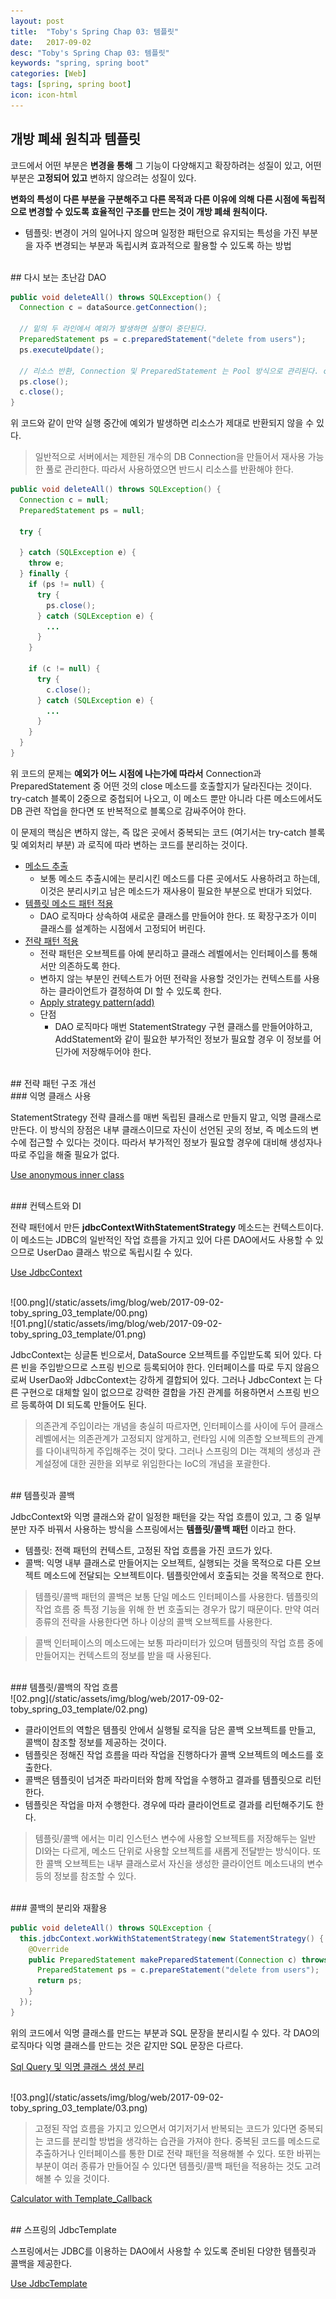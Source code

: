 ```yaml
---
layout: post
title:  "Toby's Spring Chap 03: 템플릿"
date:   2017-09-02
desc: "Toby's Spring Chap 03: 템플릿"
keywords: "spring, spring boot"
categories: [Web]
tags: [spring, spring boot]
icon: icon-html
---
```


## 개방 폐쇄 원칙과 템플릿

코드에서 어떤 부분은 **변경을 통해** 그 기능이 다양해지고 확장하려는 성질이 있고, 어떤 부분은 **고정되어 있고** 변하지 않으려는 성질이 있다.

**변화의 특성이 다른 부분을 구분해주고 다른 목적과 다른 이유에 의해 다른 시점에 독립적으로 변경할 수 있도록 효율적인 구조를 만드는 것이 개방 폐쇄 원칙이다.**

* 템플릿: 변경이 거의 일어나지 않으며 일정한 패턴으로 유지되는 특성을 가진 부분을 자주 변경되는 부분과 독립시켜 효과적으로 활용할 수 있도록 하는 방법

<br>
## 다시 보는 초난감 DAO

~~~java
public void deleteAll() throws SQLException() {
  Connection c = dataSource.getConnection();

  // 밑의 두 라인에서 예외가 발생하면 실행이 중단된다.
  PreparedStatement ps = c.preparedStatement("delete from users");
  ps.executeUpdate();

  // 리소스 반환, Connection 및 PreparedStatement 는 Pool 방식으로 관리된다. close 메소드는 사용한 리소스를 다시 Pool로 돌려주는 역할을 한다.
  ps.close();
  c.close();
}
~~~

위 코드와 같이 만약 실행 중간에 예외가 발생하면 리소스가 제대로 반환되지 않을 수 있다.

> 일반적으로 서버에서는 제한된 개수의 DB Connection을 만들어서 재사용 가능한 풀로 관리한다. 따라서 사용하였으면 반드시 리소스를 반환해야 한다.

~~~java
public void deleteAll() throws SQLException() {
  Connection c = null;
  PreparedStatement ps = null;

  try {

  } catch (SQLException e) {
    throw e;
  } finally {
    if (ps != null) {
      try {
        ps.close();
      } catch (SQLException e) {
        ...
      }
    }

    if (c != null) {
      try {
        c.close();
      } catch (SQLException e) {
        ...
      }
    }
  }
}
~~~

위 코드의 문제는 **예외가 어느 시점에 나는가에 따라서** Connection과 PreparedStatement 중 어떤 것의 close 메소드를 호출할지가 달라진다는 것이다. try-catch 블록이 2중으로 중첩되어 나오고, 이 메소드 뿐만 아니라 다른 메소드에서도 DB 관련 작업을 한다면 또 반복적으로 블록으로 감싸주어야 한다.

이 문제의 핵심은 변하지 않는, 즉 많은 곳에서 중복되는 코드 (여기서는 try-catch 블록 및 예외처리 부분) 과 로직에 따라 변하는 코드를 분리하는 것이다.

* [메소드 추출](https://github.com/dhsim86/tobys_spring_study/commit/22c3f9b49041259e8058957802027ce6db09677b)
  * 보통 메소드 추출시에는 분리시킨 메소드를 다른 곳에서도 사용하려고 하는데, 이것은 분리시키고 남은 메소드가 재사용이 필요한 부분으로 반대가 되었다.
* [템플릿 메소드 패턴 적용](https://github.com/dhsim86/tobys_spring_study/commit/fc36e6fbd73c9f3ff7a0090018ebe7004c5ccf4a)
  * DAO 로직마다 상속하여 새로운 클래스를 만들어야 한다. 또 확장구조가 이미 클래스를 설계하는 시점에서 고정되어 버린다.
* [전략 패턴 적용](https://github.com/dhsim86/tobys_spring_study/commit/1eb246c2597333eed0ad08e6c08ad2d3877dc2b6)
  * 전략 패턴은 오브젝트를 아예 분리하고 클래스 레벨에서는 인터페이스를 통해서만 의존하도록 한다.
  * 변하지 않는 부분인 컨텍스트가 어떤 전략을 사용할 것인가는 컨텍스트를 사용하는 클라이언트가 결정하여 DI 할 수 있도록 한다.
  * [Apply strategy pattern(add)](https://github.com/dhsim86/tobys_spring_study/commit/67b27105cdf9aea2b93ba91ec7643d0621763cf5)
  * 단점
    * DAO 로직마다 매번 StatementStrategy 구현 클래스를 만들어야하고, AddStatement와 같이 필요한 부가적인 정보가 필요할 경우 이 정보를 어딘가에 저장해두어야 한다.

<br>
## 전략 패턴 구조 개선

<br>
### 익명 클래스 사용

StatementStrategy 전략 클래스를 매번 독립된 클래스로 만들지 말고, 익명 클래스로 만든다.
이 방식의 장점은 내부 클래스이므로 자신이 선언된 곳의 정보, 즉 메소드의 변수에 접근할 수 있다는 것이다. 따라서 부가적인 정보가 필요할 경우에 대비해 생성자나 따로 주입을 해줄 필요가 없다.

[Use anonymous inner class](https://github.com/dhsim86/tobys_spring_study/commit/ae4f7bf38da1fa17d59ba7cb5ddbd0eae4625ca7)

<br>
### 컨텍스트와 DI

전략 패턴에서 만든 **jdbcContextWithStatementStrategy** 메소드는 컨텍스트이다. 이 메소드는 JDBC의 일반적인 작업 흐름을 가지고 있어 다른 DAO에서도 사용할 수 있으므로 UserDao 클래스 밖으로 독립시킬 수 있다.

[Use JdbcContext](https://github.com/dhsim86/tobys_spring_study/commit/370420ce238fb7a48e4dbcda7a8ee433c364342e)

<br>
![00.png](/static/assets/img/blog/web/2017-09-02-toby_spring_03_template/00.png)
<br>
![01.png](/static/assets/img/blog/web/2017-09-02-toby_spring_03_template/01.png)

JdbcContext는 싱글톤 빈으로서, DataSource 오브젝트를 주입받도록 되어 있다. 다른 빈을 주입받으므로 스프링 빈으로 등록되어야 한다. 인터페이스를 따로 두지 않음으로써 UserDao와 JdbcContext는 강하게 결합되어 있다. 그러나 JdbcContext 는 다른 구현으로 대체할 일이 없으므로 강력한 결합을 가진 관계를 허용하면서 스프링 빈으르 등록하여 DI 되도록 만들어도 된다.

> 의존관계 주입이라는 개념을 충실히 따르자면, 인터페이스를 사이에 두어 클래스 레벨에서는 의존관계가 고정되지 않게하고, 런타임 시에 의존할 오브젝트의 관계를 다이내믹하게 주입해주는 것이 맞다. 그러나 스프링의 DI는 객체의 생성과 관계설정에 대한 권한을 외부로 위임한다는 IoC의 개념을 포괄한다.

<br>
## 템플릿과 콜백

JdbcContext와 익명 클래스와 같이 일정한 패턴을 갖는 작업 흐름이 있고, 그 중 일부분만 자주 바꿔서 사용하는 방식을 스프링에서는 **템플릿/콜백 패턴** 이라고 한다.

* 템플릿: 전랙 패턴의 컨텍스트, 고정된 작업 흐름을 가진 코드가 있다.
* 콜백: 익명 내부 클래스로 만들어지는 오브젝트, 실행되는 것을 목적으로 다른 오브젝트 메소드에 전달되는 오브젝트이다. 템플릿안에서 호출되는 것을 목적으로 한다.

> 템플릿/콜백 패턴의 콜백은 보통 단일 메소드 인터페이스를 사용한다. 템플릿의 작업 흐름 중 특정 기능을 위해 한 번 호출되는 경우가 많기 때문이다. 만약 여러 종류의 전략을 사용한다면 하나 이상의 콜백 오브젝트를 사용한다.

> 콜백 인터페이스의 메소드에는 보통 파라미터가 있으며 템플릿의 작업 흐름 중에 만들어지는 컨텍스트의 정보를 받을 때 사용된다.

<br>
### 템플릿/콜백의 작업 흐름

<br>
![02.png](/static/assets/img/blog/web/2017-09-02-toby_spring_03_template/02.png)

* 클라이언트의 역할은 템플릿 안에서 실행될 로직을 담은 콜백 오브젝트를 만들고, 콜백이 참조할 정보를 제공하는 것이다.
* 템플릿은 정해진 작업 흐름을 따라 작업을 진행하다가 콜백 오브젝트의 메소드를 호출한다.
* 콜백은 템플릿이 넘겨준 파라미터와 함께 작업을 수행하고 결과를 템플릿으로 리턴한다.
* 템플릿은 작업을 마저 수행한다. 경우에 따라 클라이언트로 결과를 리턴해주기도 한다.

> 템플릿/콜백 에서는 미리 인스턴스 변수에 사용할 오브젝트를 저장해두는 일반 DI와는 다르게, 메소드 단위로 사용할 오브젝트를 새롭게 전달받는 방식이다. 또한 콜백 오브젝트는 내부 클래스로서 자신을 생성한 클라이언트 메소드내의 변수 등의 정보를 참조할 수 있다.

<br>
### 콜백의 분리와 재활용

~~~java
public void deleteAll() throws SQLException {
  this.jdbcContext.workWithStatementStrategy(new StatementStrategy() {
    @Override
    public PreparedStatement makePreparedStatement(Connection c) throws SQLException {
      PreparedStatement ps = c.prepareStatement("delete from users");
      return ps;
    }
  });
}
~~~

위의 코드에서 익명 클래스를 만드는 부분과 SQL 문장을 분리시킬 수 있다. 각 DAO의 로직마다 익명 클래스를 만드는 것은 같지만 SQL 문장은 다르다.

[Sql Query 및 익명 클래스 생성 분리](https://github.com/dhsim86/tobys_spring_study/commit/670cc5dfb2ccc7fee1b784e0c1b841c9481b674c)

<br>
![03.png](/static/assets/img/blog/web/2017-09-02-toby_spring_03_template/03.png)

> 고정된 작업 흐름을 가지고 있으면서 여기저기서 반복되는 코드가 있다면 중복되는 코드를 분리할 방법을 생각하는 습관을 가져야 한다. 중복된 코드를 메소드로 추출하거나 인터페이스를 통한 DI로 전략 패턴을 적용해볼 수 있다. 또한 바뀌는 부분이 여러 종류가 만들어질 수 있다면 템플릿/콜백 패턴을 적용하는 것도 고려해볼 수 있을 것이다.

[Calculator with Template_Callback](https://github.com/dhsim86/tobys_spring_study/commit/2e6c24bdb573f86592348516e9fe9b3d546b5cde)

<br>
## 스프링의 JdbcTemplate

스프링에서는 JDBC를 이용하는 DAO에서 사용할 수 있도록 준비된 다양한 템플릿과 콜백을 제공한다.

[Use JdbcTemplate](https://github.com/dhsim86/tobys_spring_study/commit/ab1e0ff81b49b56effe4ed368f1050b961648e2d)
